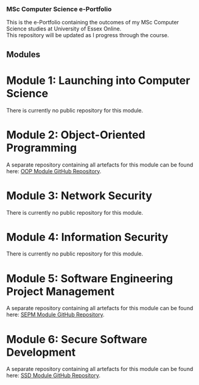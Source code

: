 ### MSc Computer Science e-Portfolio

This is the e-Portfolio containing the outcomes of my MSc Computer Science studies at University of Essex Online. \
This repository will be updated as I progress through the course. 

## Modules
# Module 1: Launching into Computer Science

There is currently no public repository for this module. 

# Module 2: Object-Oriented Programming

A separate repository containing all artefacts for this module can be found here: [OOP Module GitHub Repository](https://github.com/andaziemele/oop_module/tree/main).

# Module 3: Network Security

There is currently no public repository for this module. 

# Module 4: Information Security

There is currently no public repository for this module. 

# Module 5: Software Engineering Project Management

A separate repository containing all artefacts for this module can be found here: [SEPM Module GitHub Repository](https://github.com/andaziemele/sepm_module).

# Module 6: Secure Software Development

A separate repository containing all artefacts for this module can be found here: [SSD Module GitHub Repository](https://github.com/andaziemele/ssd_module).

